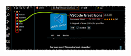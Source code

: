 <p align='center'><img src="https://raw.githubusercontent.com/zcr07/img/refs/heads/main/images/L11.01_23_17_29.png" style='width:400px;'><br><br>